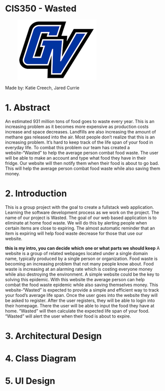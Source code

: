 <h1>CIS350 - Wasted </h1>

<figure>
<img src="GV.png"> </img>
</figure>

Made by: Katie Creech, Jared Currie

<h1>1. Abstract</h1>
An estimated 931 million tons of food goes to waste every year. This is an increasing problem as it becomes more expensive as production costs increase and space decreases. Landfills are also increasing the amount of methane gas released into the air. Most people don’t realize that this is an increasing problem. It’s hard to keep track of the life span of your food in everyday life. To combat this problem our team has created a website-“Wasted” to help the average person combat food waste. The user will be able to make an account and type what food they have in their fridge. Our website will then notify them when their food is about to go bad. This will help the average person combat food waste while also saving them money.

<h1>2. Introduction</h1>

This is a group project with the goal to create a fullstack web application. Learning the software development process as we work on the project. The name of our project is Wasted. The goal of our web based application is to eliminate at home food waste. We will do this by alerting people when certain items are close to expiring. The almost automatic reminder that an item is expiring will help food waste decrease for those that use our website.

**this is my intro, you can decide which one or what parts we should keep**
A website is a group of related webpages located under a single domain name, typically produced by a single person or organization. Food waste is becoming an increasing problem that not many people know about. Food waste is increasing at an alarming rate which is costing everyone money while also destroying the environment. A simple website could be the key to solving this epidemic. With this website the  average person can help combat the food waste epidemic while also saving themselves money. This website-“Wasted” is expected to provide a simple and efficient way to track your food’s average life span. Once the user goes into the website they will be asked to register. After the user registers, they will be able to login into their homepage. There the user will be able to input the food they have at home. “Wasted” will then calculate the expected life span of your food. “Wasted” will alert the user when their food is about to expire.

<h1>3. Architectural Design</h1>


<h1>4. Class Diagram</h1>


<h1>5. UI Design</h1>
